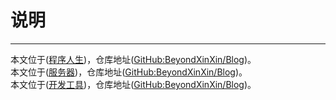 # 说明


---



本文位于([程序人生](https://beyondxinxin.github.io/Blog/程序人生/html/))，仓库地址([GitHub:BeyondXinXin/Blog](https://github.com/BeyondXinXin/Blog))。  
本文位于([服务器](https://beyondxinxin.github.io/Blog/服务器/html/))，仓库地址([GitHub:BeyondXinXin/Blog](https://github.com/BeyondXinXin/Blog))。  
本文位于([开发工具](https://beyondxinxin.github.io/Blog/开发工具/html/))，仓库地址([GitHub:BeyondXinXin/Blog](https://github.com/BeyondXinXin/Blog))。  

